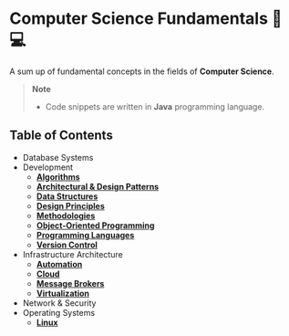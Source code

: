 # Computer Science Fundamentals 📖💻
A sum up of fundamental concepts in the fields of **Computer Science**.

> **Note**  
> - Code snippets are written in **Java** programming language.

## Table of Contents
- Database Systems
- Development
	- [**Algorithms**](/Development/Algorithms.md)
	- [**Architectural & Design Patterns**](/Development/Architectural%20&%20Design%20Patterns.md)
	- [**Data Structures**](/Development/Data%20Structures.md)
	- [**Design Principles**](/Development/Design%20Principles.md)
	- [**Methodologies**](/Development/Methodologies.md)
	- [**Object-Oriented Programming**](/Development/Object-Oriented%20Programming.md)
	- [**Programming Languages**](/Development/Programming%20Languages.md)
	- [**Version Control**](/Development/Version%20Control.md)
- Infrastructure Architecture
	- [**Automation**](/Infrastructure%20Architecture/Automation.md)
	- [**Cloud**](/Infrastructure%20Architecture/Cloud.md)
	- [**Message Brokers**](/Infrastructure%20Architecture/Message%20Brokers.md)
	- [**Virtualization**](/Infrastructure%20Architecture/Virtualization.md)
- Network & Security
- Operating Systems
	- [**Linux**](/Operating%20Systems/Linux.md)
